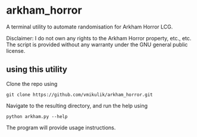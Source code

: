 # arkham_horror

A terminal utility to automate randomisation for Arkham Horror LCG.

Disclaimer: I do not own any rights to the Arkham Horror property, etc., etc. The script is provided without any warranty under the GNU general public license.

## using this utility

Clone the repo using

`git clone https://github.com/vmikulik/arkham_horror.git`

Navigate to the resulting directory, and run the help using

`python arkham.py --help`

The program will provide usage instructions.

